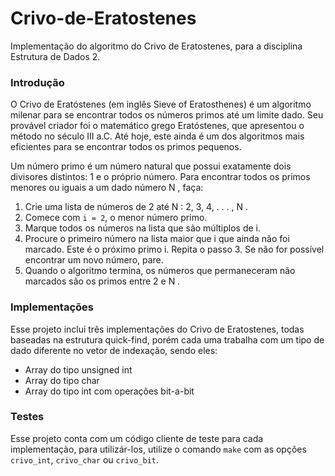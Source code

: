 # Crivo-de-Eratostenes

Implementação do algoritmo do Crivo de Eratostenes, para a disciplina Estrutura de Dados 2.

### Introdução

O Crivo de Eratóstenes (em inglês Sieve of Eratosthenes) é um algoritmo milenar para se
encontrar todos os números primos até um limite dado. Seu provável criador foi o matemático
grego Eratóstenes, que apresentou o método no século III a.C. Até hoje, este ainda é um dos
algoritmos mais eficientes para se encontrar todos os primos pequenos.

Um número primo é um número natural que possui exatamente dois divisores distintos: 1
e o próprio número. Para encontrar todos os primos menores ou iguais a um dado número N ,
faça:

1. Crie uma lista de números de 2 até N : 2, 3, 4, . . . , N .
2. Comece com `i = 2`, o menor número primo.
3. Marque todos os números na lista que são múltiplos de i.
4. Procure o primeiro número na lista maior que i que ainda não foi marcado. Este é o
próximo primo i. Repita o passo 3. Se não for possı́vel encontrar um novo número, pare.
5. Quando o algoritmo termina, os números que permaneceram não marcados são os primos
entre 2 e N .

### Implementações

Esse projeto inclui três implementações do Crivo de Eratostenes, todas baseadas na estrutura quick-find, porém cada uma trabalha com um tipo de dado diferente no vetor de indexação, sendo eles:

* Array do tipo unsigned int
* Array do tipo char
* Array do tipo int com operações bit-a-bit

### Testes

Esse projeto conta com um código cliente de teste para cada implementaçào, para utilizár-los, utilize o comando `make` com as opções `crivo_int`, `crivo_char` ou `crivo_bit`.
